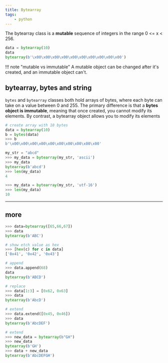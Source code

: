 ```yaml
---
title: Bytearray
tags:
    - python
---
```


The bytearray class is a **mutable** sequence of integers in the range 0 <= x < 256.

```python
data = bytearray(10)
data
bytearray(b'\x00\x00\x00\x00\x00\x00\x00\x00\x00\x00')
```
!!! note "mutable vs immutable"
    A mutable object can be changed after it's created, and an immutable object can't. 

## bytearray, bytes and string
`bytes` and `bytearray` classes both hold arrays of bytes, where each byte can take on a value between 0 and 255. The primary difference is that a **bytes object is immutable**, meaning that once created, you cannot modify its elements. By contrast, a bytearray object allows you to modify its elements
     
```python
# create array with 10 bytes
data = bytearray(10)
b = bytes(data)
>>> b
b'\x00\x00\x00\x00\x00\x00\x00\x00\x00\x00'
```

```python
my_str = "abcd"
>>> my_data = bytearray(my_str, 'ascii')
>>> my_data
bytearray(b'abcd')
>>> len(my_data)
4

>>> my_data = bytearray(my_str, 'utf-16')
>>> len(my_data)
10
```

---

## more
```python
>>> data=bytearray([65,66,67])
>>> data
bytearray(b'ABC')

# show etch value as hex
>>> [hex(c) for c in data]
['0x41', '0x42', '0x43']

# append
>>> data.append(68)
data
bytearray(b'ABCD')

# replace
>>> data[1:3] = [0x62, 0x63]
>>> data
bytearray(b'AbcD')

# extend
>>> data.extend([0x45, 0x46])
>>> data
bytearray(b'AbcDEF')

# extend
>>> new_data = bytearray(b"GH")
>>> new_data
bytearray(b'GH')
>>> data + new_data
bytearray(b'AbcDEFGH')
```

     

